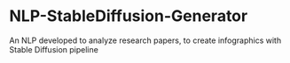 # NLP-StableDiffusion-Generator
An NLP developed to analyze research papers, to create infographics with Stable Diffusion pipeline
